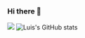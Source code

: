 ### Hi there 👋

![](https://komarev.com/ghpvc/?username=lfbos&color=brightgreen)
![Luis's GitHub stats](https://github-readme-stats.vercel.app/api?username=lfbos&count_private=true)

<!--
**lfbos/lfbos** is a ✨ _special_ ✨ repository because its `README.md` (this file) appears on your GitHub profile.

Here are some ideas to get you started:

- 🔭 I’m currently working on ...
- 🌱 I’m currently learning ...
- 👯 I’m looking to collaborate on ...
- 🤔 I’m looking for help with ...
- 💬 Ask me about ...
- 📫 How to reach me: ...
- 😄 Pronouns: ...
- ⚡ Fun fact: ...
-->
